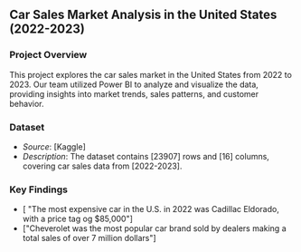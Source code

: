 ## Car Sales Market Analysis in the United States (2022-2023)
### Project Overview
This project explores the car sales market in the United States from 2022 to 2023. Our team utilized Power BI to analyze and visualize the data, providing insights into market trends, sales patterns, and customer behavior.

### Dataset
- *Source*: [Kaggle]
- *Description*: The dataset contains [23907] rows and [16] columns, covering car sales data from [2022-2023].
### Key Findings
- [ "The most expensive car in the U.S. in 2022 was Cadillac Eldorado, with a price tag og $85,000"]
- ["Cheverolet was the most popular car brand sold by dealers making a total sales of over 7 million dollars"]
  
